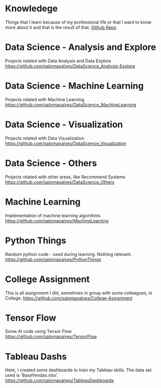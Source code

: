 # Knowledege
Things that I learn because of my professional life or that I want to know more about it and that is the result of that.
[Github Repo](https://github.com/salomaoalves/Knowledge)

# Data Science - Analysis and Explore
Projects related with Data Analysis and Data Explore
https://github.com/salomaoalves/DataScience_Analysis-Explore

# Data Science - Machine Learning
Projects related with Machine Learning
https://github.com/salomaoalves/DataScience_MachineLearning

# Data Science - Visualization
Projects related with Data Visualization
https://github.com/salomaoalves/DataScience_Visualization

# Data Science - Others
Projects related with other areas, like Recommend Systems
https://github.com/salomaoalves/DataScience_Others

# Machine Learning
Implementation of machine learning algorithms
https://github.com/salomaoalves/MachineLearning

# Python Things
Random python code - used during learning. Nothing relevant.
https://github.com/salomaoalves/PythonThings

# College Assignment
This is all assignment I did, sometimes in group with some colleagues, in College.
https://github.com/salomaoalves/College-Assignment

# Tensor Flow
Some AI code using Tensor Flow
https://github.com/salomaoalves/TensorFlow

# Tableau Dashs
Here, I created some dashboards to train my Tableau skills. The data set used is 'BaseVendas.xlsx'.
https://github.com/salomaoalves/TableauDashboards

